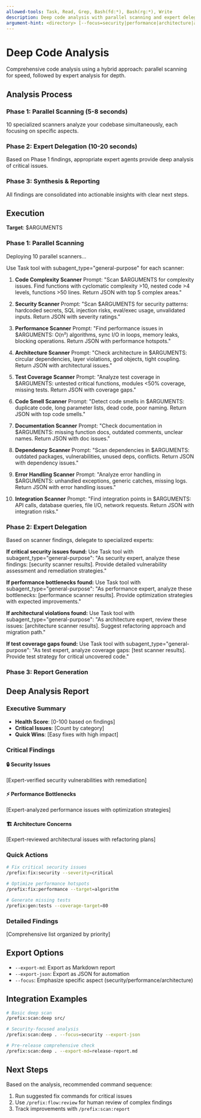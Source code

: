 ```yaml
---
allowed-tools: Task, Read, Grep, Bash(fd:*), Bash(rg:*), Write
description: Deep code analysis with parallel scanning and expert delegation for comprehensive insights
argument-hint: <directory> [--focus=security|performance|architecture|all] [--export-md] [--export-json]
---
```


# Deep Code Analysis

Comprehensive code analysis using a hybrid approach: parallel scanning for speed, followed by expert analysis for depth.

## Analysis Process

### Phase 1: Parallel Scanning (5-8 seconds)
10 specialized scanners analyze your codebase simultaneously, each focusing on specific aspects.

### Phase 2: Expert Delegation (10-20 seconds)
Based on Phase 1 findings, appropriate expert agents provide deep analysis of critical issues.

### Phase 3: Synthesis & Reporting
All findings are consolidated into actionable insights with clear next steps.

## Execution

**Target**: $ARGUMENTS

### Phase 1: Parallel Scanning

Deploying 10 parallel scanners...

Use Task tool with subagent_type="general-purpose" for each scanner:

1. **Code Complexity Scanner**
   Prompt: "Scan $ARGUMENTS for complexity issues. Find functions with cyclomatic complexity >10, nested code >4 levels, functions >50 lines. Return JSON with top 5 complex areas."

2. **Security Scanner**
   Prompt: "Scan $ARGUMENTS for security patterns: hardcoded secrets, SQL injection risks, eval/exec usage, unvalidated inputs. Return JSON with severity ratings."

3. **Performance Scanner**
   Prompt: "Find performance issues in $ARGUMENTS: O(n²) algorithms, sync I/O in loops, memory leaks, blocking operations. Return JSON with performance hotspots."

4. **Architecture Scanner**
   Prompt: "Check architecture in $ARGUMENTS: circular dependencies, layer violations, god objects, tight coupling. Return JSON with architectural issues."

5. **Test Coverage Scanner**
   Prompt: "Analyze test coverage in $ARGUMENTS: untested critical functions, modules <50% coverage, missing tests. Return JSON with coverage gaps."

6. **Code Smell Scanner**
   Prompt: "Detect code smells in $ARGUMENTS: duplicate code, long parameter lists, dead code, poor naming. Return JSON with top code smells."

7. **Documentation Scanner**
   Prompt: "Check documentation in $ARGUMENTS: missing function docs, outdated comments, unclear names. Return JSON with doc issues."

8. **Dependency Scanner**
   Prompt: "Scan dependencies in $ARGUMENTS: outdated packages, vulnerabilities, unused deps, conflicts. Return JSON with dependency issues."

9. **Error Handling Scanner**
   Prompt: "Analyze error handling in $ARGUMENTS: unhandled exceptions, generic catches, missing logs. Return JSON with error handling issues."

10. **Integration Scanner**
    Prompt: "Find integration points in $ARGUMENTS: API calls, database queries, file I/O, network requests. Return JSON with integration risks."

### Phase 2: Expert Delegation

Based on scanner findings, delegate to specialized experts:

**If critical security issues found:**
Use Task tool with subagent_type="general-purpose":
"As security expert, analyze these findings: [security scanner results]. Provide detailed vulnerability assessment and remediation strategies."

**If performance bottlenecks found:**
Use Task tool with subagent_type="general-purpose":
"As performance expert, analyze these bottlenecks: [performance scanner results]. Provide optimization strategies with expected improvements."

**If architectural violations found:**
Use Task tool with subagent_type="general-purpose":
"As architecture expert, review these issues: [architecture scanner results]. Suggest refactoring approach and migration path."

**If test coverage gaps found:**
Use Task tool with subagent_type="general-purpose":
"As test expert, analyze coverage gaps: [test scanner results]. Provide test strategy for critical uncovered code."

### Phase 3: Report Generation

## Deep Analysis Report

### Executive Summary
- **Health Score**: [0-100 based on findings]
- **Critical Issues**: [Count by category]
- **Quick Wins**: [Easy fixes with high impact]

### Critical Findings

#### 🔒 Security Issues
[Expert-verified security vulnerabilities with remediation]

#### ⚡ Performance Bottlenecks  
[Expert-analyzed performance issues with optimization strategies]

#### 🏗️ Architecture Concerns
[Expert-reviewed architectural issues with refactoring plans]

### Quick Actions

```bash
# Fix critical security issues
/prefix:fix:security --severity=critical

# Optimize performance hotspots
/prefix:fix:performance --target=algorithm

# Generate missing tests
/prefix:gen:tests --coverage-target=80
```

### Detailed Findings
[Comprehensive list organized by priority]

## Export Options

- `--export-md`: Export as Markdown report
- `--export-json`: Export as JSON for automation
- `--focus`: Emphasize specific aspect (security/performance/architecture)

## Integration Examples

```bash
# Basic deep scan
/prefix:scan:deep src/

# Security-focused analysis
/prefix:scan:deep . --focus=security --export-json

# Pre-release comprehensive check
/prefix:scan:deep . --export-md=release-report.md
```

## Next Steps

Based on the analysis, recommended command sequence:
1. Run suggested fix commands for critical issues
2. Use `/prefix:flow:review` for human review of complex findings
3. Track improvements with `/prefix:scan:report`